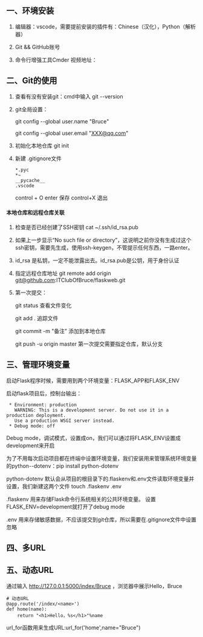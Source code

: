 ## 一、环境安装

1. 编辑器：vscode，需要提前安装的插件有：Chinese（汉化），Python（解析器）

2. Git && GitHub账号

3. 命令行增强工具Cmder  视频地址：


## 二、Git的使用

1. 查看有没有安装git：cmd中输入 git --version

2. git全局设置：

   git config --global user.name "Bruce"  

   git config --global user.email "XXX@qq.com"

3. 初始化本地仓库 git init

4. 新建 .gitignore文件 

   ```
   *.pyc
   *~
   __pycache__
   .vscode
   ```

   control + O   enter  保存    control+X 退出

#### 本地仓库和远程仓库关联

1. 检查是否已经创建了SSH密钥  cat ~/.ssh/id_rsa.pub 

2. 如果上一步显示“No such file or directory”，这说明之前你没有生成过这个ssh密钥，需要先生成，使用ssh-keygen，不管提示任何东西，一路enter。

3. id_rsa 是私钥，一定不能泄露出去。id_rsa.pub是公钥，用于身份认证

4. 指定远程仓库地址  git remote add origin git@github.com:ITClubOfBruce/flaskweb.git

5. 第一次提交：

   git status  查看文件变化

   git add .   追踪文件

   git commit -m "备注"   添加到本地仓库

   git push -u origin master  第一次提交需要指定仓库，默认分支



## 三、管理环境变量

启动Flask程序时候，需要用到两个环境变量：FLASK_APP和FLASK_ENV

启动flask项目后，控制台输出：

```
 * Environment: production
   WARNING: This is a development server. Do not use it in a production deployment.
   Use a production WSGI server instead.
 * Debug mode: off
```



  Debug mode，调试模式，设置成on，我们可以通过将FLASK_ENV设置成development来开启 

  为了不用每次启动项目都在终端中设置环境变量，我们安装用来管理系统环境变量的python--dotenv：pip install python-dotenv

  python-dotenv 默认会从项目的根目录下的.flaskenv和.env文件读取环境变量并设置，我们新建这两个文件  touch .flaskenv  .env

.flaskenv 用来存储Flask命令行系统相关的公共环境变量。 设置 FLASK_ENV=development就打开了debug mode

.env 用来存储敏感数据，不应该提交到git仓库，所以需要在.gitignore文件中设置忽略

## 四、多URL

## 五、动态URL

通过输入 http://127.0.0.1:5000/index/Bruce  ，浏览器中展示Hello，Bruce

```
# 动态URL
@app.route('/index/<name>')
def home(name):
    return "<h1>Hello，%s</h1>"%name
```

url_for函数用来生成URL:url_for('home',name="Bruce")















